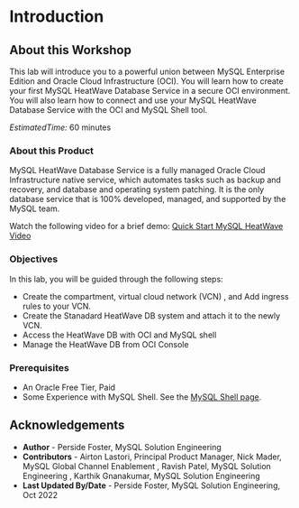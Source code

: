 # Introduction

## About this Workshop

This lab will introduce you to a powerful union between MySQL Enterprise Edition and Oracle Cloud Infrastructure (OCI). You will learn how to create your first MySQL HeatWave Database Service in a secure OCI environment. You will also learn how to connect and use your MySQL HeatWave Database Service with the OCI and MySQL Shell tool.

_EstimatedTime:_ 60 minutes

### About this Product

MySQL HeatWave Database Service is a fully managed Oracle Cloud Infrastructure native service, which automates tasks such as backup and recovery, and database and operating system patching. It is the only database service that is 100% developed, managed, and supported by the MySQL team.

Watch the following video for a brief demo:
[Quick Start MySQL HeatWave Video](https://videohub.oracle.com/media/t/1_miih0eoo)

### Objectives

In this lab, you will be guided through the following steps:

* Create the compartment, virtual cloud network (VCN) , and Add ingress rules to your VCN.
* Create the Stanadard HeatWave DB system and attach it to the newly VCN. 
* Access the HeatWave DB with OCI and MySQL shell
* Manage the HeatWave DB from OCI Console

### Prerequisites

* An Oracle Free Tier, Paid
* Some Experience with MySQL Shell. See the [MySQL Shell page](https://dev.mysql.com/doc/mysql-shell/8.0/en/).

## Acknowledgements

* **Author** - Perside Foster, MySQL Solution Engineering
* **Contributors** - Airton Lastori, Principal Product Manager, Nick Mader, MySQL Global Channel Enablement , Ravish Patel, MySQL Solution Engineering , Karthik Gnanakumar, MySQL Solution Engineering 
* **Last Updated By/Date** - Perside Foster, MySQL Solution Engineering, Oct 2022